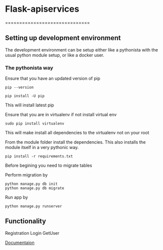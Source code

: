 # Flask-apiservices
==============================

## Setting up development environment

The development environment can be setup either like a pythonista
with the usual python module setup, or like a docker user.

### The pythonista way

Ensure that you have an updated version of pip

```
pip --version
```
```
pip install -U pip
```

This will install latest pip

Ensure that you are in virtualenv
if not install virtual env
```
sudo pip install virtualenv
```
This will make install all dependencies to the virtualenv
not on your root

From the module folder install the dependencies. This also installs
the module itself in a very pythonic way.

```
pip install -r requirements.txt
```

Before begining you need to migrate tables

Perform migration by
```
python manage.py db init
python manage.py db migrate

```
Run app by
```
python manage.py runserver
```

## Functionality

 Registration
 Login
 GetUser

 [Documentaion](https://documenter.getpostman.com/view/4141499/SWLk355Z?version=latest)
